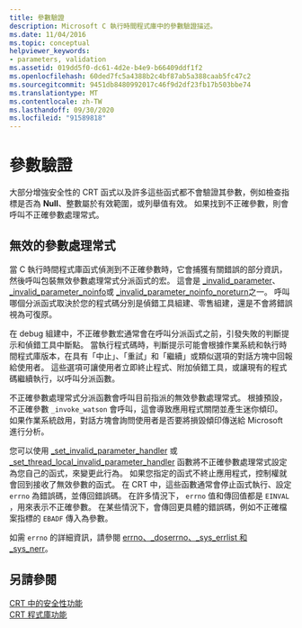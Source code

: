 ```yaml
---
title: 參數驗證
description: Microsoft C 執行時間程式庫中的參數驗證描述。
ms.date: 11/04/2016
ms.topic: conceptual
helpviewer_keywords:
- parameters, validation
ms.assetid: 019dd5f0-dc61-4d2e-b4e9-b66409ddf1f2
ms.openlocfilehash: 60ded7fc5a4388b2c4bf87ab5a388caab5fc47c2
ms.sourcegitcommit: 9451db8480992017c46f9d2df23fb17b503bbe74
ms.translationtype: MT
ms.contentlocale: zh-TW
ms.lasthandoff: 09/30/2020
ms.locfileid: "91589818"
---
```

# <a name="parameter-validation"></a>參數驗證

大部分增強安全性的 CRT 函式以及許多這些函式都不會驗證其參數，例如檢查指標是否為 **Null**、整數屬於有效範圍，或列舉值有效。 如果找到不正確參數，則會呼叫不正確參數處理常式。

## <a name="invalid-parameter-handler-routine"></a>無效的參數處理常式

當 C 執行時間程式庫函式偵測到不正確參數時，它會捕獲有關錯誤的部分資訊，然後呼叫包裝無效參數處理常式分派函式的宏。 這會是 [_invalid_parameter](../c-runtime-library/reference/invalid-parameter-functions.md)、 [_invalid_parameter_noinfo](../c-runtime-library/reference/invalid-parameter-functions.md)或 [_invalid_parameter_noinfo_noreturn](../c-runtime-library/reference/invalid-parameter-functions.md)之一。 呼叫哪個分派函式取決於您的程式碼分別是偵錯工具組建、零售組建，還是不會將錯誤視為可復原。

在 debug 組建中，不正確參數宏通常會在呼叫分派函式之前，引發失敗的判斷提示和偵錯工具中斷點。 當執行程式碼時，判斷提示可能會根據作業系統和執行時間程式庫版本，在具有「中止」、「重試」和「繼續」或類似選項的對話方塊中回報給使用者。 這些選項可讓使用者立即終止程式、附加偵錯工具，或讓現有的程式碼繼續執行，以呼叫分派函數。

不正確參數處理常式分派函數會呼叫目前指派的無效參數處理常式。 根據預設，不正確參數 `_invoke_watson` 會呼叫，這會導致應用程式關閉並產生迷你傾印。 如果作業系統啟用，對話方塊會詢問使用者是否要將損毀傾印傳送給 Microsoft 進行分析。

您可以使用 [_set_invalid_parameter_handler](../c-runtime-library/reference/set-invalid-parameter-handler-set-thread-local-invalid-parameter-handler.md) 或 [_set_thread_local_invalid_parameter_handler](../c-runtime-library/reference/set-invalid-parameter-handler-set-thread-local-invalid-parameter-handler.md) 函數將不正確參數處理常式設定為您自己的函式，來變更此行為。 如果您指定的函式不終止應用程式，控制權就會回到接收了無效參數的函式。 在 CRT 中，這些函數通常會停止函式執行、設定 `errno` 為錯誤碼，並傳回錯誤碼。 在許多情況下， `errno` 值和傳回值都是 `EINVAL` ，用來表示不正確參數。 在某些情況下，會傳回更具體的錯誤碼，例如不正確檔案指標的 `EBADF` 傳入為參數。 

如需 `errno` 的詳細資訊，請參閱 [errno、_doserrno、_sys_errlist 和 _sys_nerr](../c-runtime-library/errno-doserrno-sys-errlist-and-sys-nerr.md)。

## <a name="see-also"></a>另請參閱

[CRT 中的安全性功能](../c-runtime-library/security-features-in-the-crt.md)\
[CRT 程式庫功能](../c-runtime-library/crt-library-features.md)
